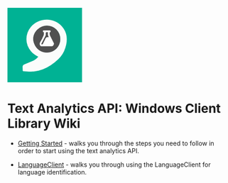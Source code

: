 ![Text Analytics](Images/TextAnalytics.png)

# Text Analytics API: Windows Client Library Wiki

* [Getting Started](getting-started.md) - walks you through the steps you need to follow in order to start using the text analytics API.

* [LanguageClient](language-client.md) - walks you through using the LanguageClient for language identification.

